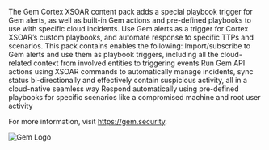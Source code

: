 The Gem Cortex XSOAR content pack adds a special playbook trigger for Gem alerts, as well as built-in Gem actions and pre-defined playbooks to use with specific cloud incidents.
Use Gem alerts as a trigger for Cortex XSOAR’s custom playbooks, and automate response to specific TTPs and scenarios.
This pack contains enables the following:
Import/subscribe to Gem alerts and use them as playbook triggers, including all the cloud-related context from involved entities to triggering events
Run Gem API actions using XSOAR commands to automatically manage incidents, sync status bi-directionally and effectively contain suspicious activity, all in a cloud-native seamless way
Respond automatically using pre-defined playbooks for specific scenarios like a compromised machine and root user activity

For more information, visit https://gem.security.

![Gem Logo](https://static.wixstatic.com/media/5af59e_6dfcae71f83c464eb22bb63846fc4fb4~mv2.png)